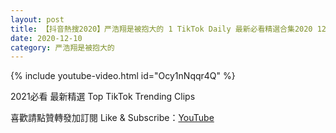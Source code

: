 ```yaml
---
layout: post
title: 【抖音熱搜2020】严浩翔是被抱大的 1 TikTok Daily 最新必看精選合集2020 12 10
date: 2020-12-10
category: 严浩翔是被抱大的
---
```


{% include youtube-video.html id="Ocy1nNqqr4Q" %}

2021必看 最新精選 Top TikTok Trending Clips

喜歡請點贊轉發加訂閱 Like & Subscribe：[YouTube](https://www.youtube.com/channel/UCAoR7VcanIPd04uEq_GIylA/videos)

